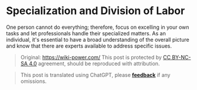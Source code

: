 # Specialization and Division of Labor

One person cannot do everything; therefore, focus on excelling in your own tasks and let professionals handle their specialized matters. As an individual, it's essential to have a broad understanding of the overall picture and know that there are experts available to address specific issues.

> Original: <https://wiki-power.com/>
> This post is protected by [CC BY-NC-SA 4.0](https://creativecommons.org/licenses/by/4.0/deed.en) agreement, should be reproduced with attribution.

> This post is translated using ChatGPT, please [**feedback**](https://github.com/linyuxuanlin/Wiki_MkDocs/issues/new) if any omissions.